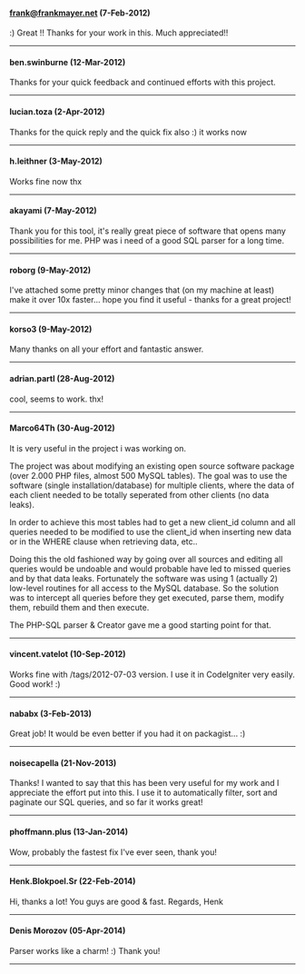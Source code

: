 ####  frank@frankmayer.net (7-Feb-2012)

:) Great !! Thanks for your work in this. Much appreciated!!

***

#### ben.swinburne (12-Mar-2012)

Thanks for your quick feedback and continued efforts with this project.

***

#### lucian.toza (2-Apr-2012)

Thanks for the quick reply and the quick fix also :) it works now

***

####  h.leithner (3-May-2012)

Works fine now thx

***

#### akayami (7-May-2012)

Thank you for this tool, it's really great piece of software that opens many possibilities for me. PHP was i need of a good SQL parser for a long time.
 
***

#### roborg (9-May-2012)

I've attached some pretty minor changes that (on my machine at least) make it over 10x faster... hope you find it useful - thanks for a great project!

***

#### korso3 (9-May-2012)

Many thanks on all your effort and fantastic answer.

***

#### adrian.partl (28-Aug-2012)

cool, seems to work. thx!

***

#### Marco64Th (30-Aug-2012)

It is very useful in the project i was working on.

The project was about modifying an existing open source software package (over 2.000 PHP files, almost 500 MySQL tables). The goal was to use the software (single installation/database) for multiple clients, where the data of each client needed to be totally seperated from other clients (no data leaks).

In order to achieve this most tables had to get a new client_id column and all queries needed to be modified to use the client_id when inserting new data or in the WHERE clause when retrieving data, etc..

Doing this the old fashioned way by going over all sources and editing all queries would be undoable and would probable have led to missed queries and by that data leaks. Fortunately the software was using 1 (actually 2) low-level routines for all access to the MySQL database. So the solution was to intercept all queries before they get executed, parse them, modify them, rebuild them and then execute.

The PHP-SQL parser & Creator gave me a good starting point for that.

***

#### vincent.vatelot (10-Sep-2012)

Works fine with /tags/2012-07-03 version. I use it in CodeIgniter very easily. Good work! :)

***

#### nababx (3-Feb-2013)

Great job! It would be even better if you had it on packagist... :) 

***

#### noisecapella (21-Nov-2013)

Thanks! I wanted to say that this has been very useful for my work and I appreciate the effort put into this. I use it to automatically filter, sort and paginate our SQL queries, and so far it works great!

***

#### phoffmann.plus (13-Jan-2014)

Wow, probably the fastest fix I've ever seen, thank you!

***

#### Henk.Blokpoel.Sr (22-Feb-2014)

Hi, thanks a lot! You guys are good & fast. Regards, Henk

***

#### Denis Morozov (05-Apr-2014)

Parser works like a charm! :)
Thank you!

***
